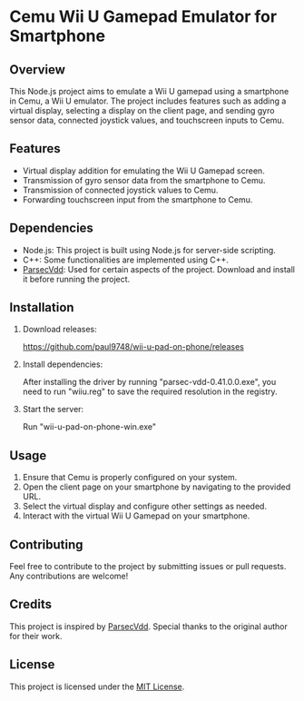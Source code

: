# Cemu Wii U Gamepad Emulator for Smartphone

## Overview

This Node.js project aims to emulate a Wii U gamepad using a smartphone in Cemu, a Wii U emulator. The project includes features such as adding a virtual display, selecting a display on the client page, and sending gyro sensor data, connected joystick values, and touchscreen inputs to Cemu.

## Features

- Virtual display addition for emulating the Wii U Gamepad screen.
- Transmission of gyro sensor data from the smartphone to Cemu.
- Transmission of connected joystick values to Cemu.
- Forwarding touchscreen input from the smartphone to Cemu.

## Dependencies

- Node.js: This project is built using Node.js for server-side scripting.
- C++: Some functionalities are implemented using C++.
- [ParsecVdd](https://github.com/nomi-san/parsec-vdd): Used for certain aspects of the project. Download and install it before running the project.

## Installation

1. Download releases:

   https://github.com/paul9748/wii-u-pad-on-phone/releases

2. Install dependencies:

   After installing the driver by running "parsec-vdd-0.41.0.0.exe", you need to run "wiiu.reg" to save the required resolution in the registry.

3. Start the server:

   Run "wii-u-pad-on-phone-win.exe"

## Usage

1. Ensure that Cemu is properly configured on your system.
2. Open the client page on your smartphone by navigating to the provided URL.
3. Select the virtual display and configure other settings as needed.
4. Interact with the virtual Wii U Gamepad on your smartphone.

## Contributing

Feel free to contribute to the project by submitting issues or pull requests. Any contributions are welcome!

## Credits

This project is inspired by [ParsecVdd](https://github.com/nomi-san/parsec-vdd). Special thanks to the original author for their work.

## License

This project is licensed under the [MIT License](LICENSE).
